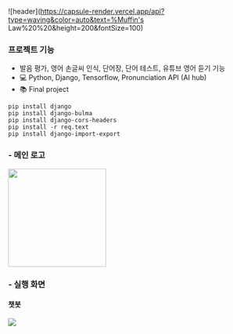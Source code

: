 ![header](https://capsule-render.vercel.app/api?type=waving&color=auto&text=%Muffin's Law%20%20&height=200&fontSize=100)

### 프로젝트 기능
- 발음 평가, 영어 손글씨 인식, 단어장, 단어 테스트, 유튜브 영어 듣기 기능
- :computer: Python, Django, Tensorflow, Pronunciation API (AI hub)
- :books: Final project


```
pip install django
pip install django-bulma
pip install django-cors-headers
pip install -r req.text
pip install django-import-export
 ```

### - 메인 로고
<img src="https://user-images.githubusercontent.com/48826021/100090298-51f64c00-2e96-11eb-870e-825a2357e336.png" width="200px">

### - 실행 화면
####  챗봇
<img src="https://ifh.cc/g/6ZzGG4.png">

